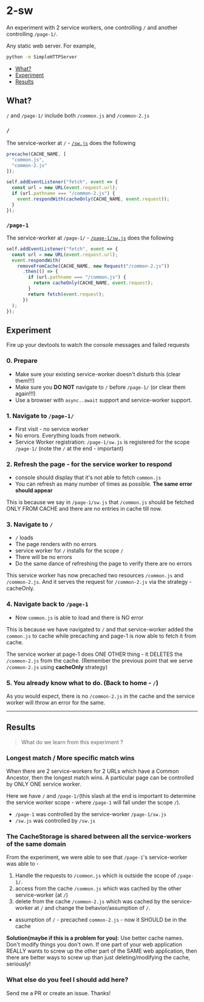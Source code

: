 # 2-sw

An experiment with 2 service workers, one controlling `/` and another controlling `/page-1/`.

Any static web server. For example,

```sh
python -m SimpleHTTPServer
```

+ [What?](#what)
+ [Experiment](#experiment)
+ [Results](#results)

## What?

`/` and `/page-1/` include both `/common.js` and `/common-2.js`

### `/`

The service-worker at `/` - [`/sw.js`](sw.js) does the following

```js
precache(CACHE_NAME, [
  "common.js",
  "common-2.js"
]);

self.addEventListener("fetch", event => {
  const url = new URL(event.request.url);
  if (url.pathname === "/common-2.js") {
    event.respondWith(cacheOnly(CACHE_NAME, event.request));
  }
});
```

### `/page-1`

The service-worker at `/page-1/` - [`/page-1/sw.js`](page-1/sw.js) does the following

```js
self.addEventListener("fetch", event => {
  const url = new URL(event.request.url);
  event.respondWith(
    removeFromCache(CACHE_NAME, new Request("/common-2.js"))
      .then(() => {
        if (url.pathname === "/common.js") {
          return cacheOnly(CACHE_NAME, event.request);
        }
        return fetch(event.request);
      })
  );
});
```

## Experiment

Fire up your devtools to watch the console messages and failed requests

### 0. Prepare

+ Make sure your existing service-worker doesn't disturb this (clear them!!!)
+ Make sure you **DO NOT** navigate to `/` before `/page-1/` (or clear them again!!!)
+ Use a browser with `async..await` support and service-worker support.

### 1. Navigate to `/page-1/`

+ First visit - no service worker
+ No errors. Everything loads from network.
+ Service Worker registration: `/page-1/sw.js` is registered for the scope `/page-1/` (note the `/` at the end - important)

### 2. Refresh the page - for the service worker to respond

+ console should display that it's not able to fetch `common.js`
+ You can refresh as many number of times as possible. **The same error should appear**

This is because we say in `/page-1/sw.js` that `/common.js` should be fetched ONLY FROM CACHE and there are no entries in cache till now.

### 3. Navigate to `/`

+ `/` loads
+ The page renders with no errors
+ service worker for `/` installs for the scope `/`
+ There will be no errors
+ Do the same dance of refreshing the page to verify there are no errors

This service worker has now precached two resources `/common.js` and `/common-2.js`. And it serves the request for `/common-2.js` via the strategy - cacheOnly.

### 4. Navigate back to `/page-1`

+ Now `common.js` is able to load and there is NO error

This is because we have navigated to `/` and that service-worker added the `common.js` to cache while precaching and page-1 is now able to fetch it from cache.

The service worker at page-1 does ONE OTHER thing - it DELETES the `/common-2.js` from the cache. (Remember the previous point that we serve `/common-2.js` using **cacheOnly** strategy)

### 5. You already know what to do. (Back to home - `/`)

As you would expect, there is no `/common-2.js` in the cache and the service worker will throw an error for the same.

--------

## Results

> What do we learn from this experiment ?

### Longest match / More specific match wins

When there are 2 service-workers for 2 URLs which have a Common Ancestor, then the longest match wins. A particular page can be controlled by ONLY ONE service worker.

Here we have `/` and `/page-1/`(this slash at the end is important to determine the service worker scope - where `/page-1` will fall under the scope `/`).

+ `/page-1` was controlled by the service-worker `/page-1/sw.js`
+ `/sw.js` was controlled by `/sw.js`

### The CacheStorage is shared between all the service-workers of the same domain

From the experiment, we were able to see that `/page-1`'s service-worker was able to -

1. Handle the requests to `/common.js` which is outside the scope of `/page-1/`.
2. access from the cache `/common.js` which was cached by the other service-worker (at `/`)
3. delete from the cache `/common-2.js` which was cached by the service-worker at `/` and change the behavior/assumption of `/`.
  + assumption of `/` - precached `common-2.js` - now it SHOULD be in the cache

**Solution(maybe if this is a problem for you)**: Use better cache names. Don't modify things you don't own. If one part of your web application REALLY wants to screw up the other part of the SAME web application, then there are better ways to screw up than just deleting/modifying the cache, seriously!

### What else do you feel I should add here?

Send me a PR or create an issue. Thanks!
